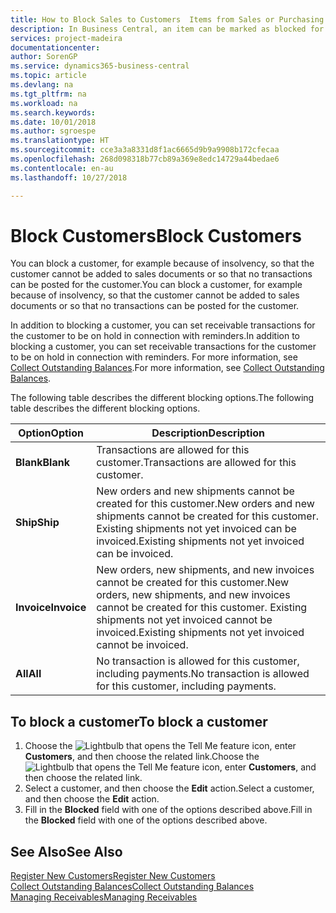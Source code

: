```yaml
---
title: How to Block Sales to Customers  Items from Sales or Purchasing
description: In Business Central, an item can be marked as blocked for sales, blocked for purchase, or blocked for all purposes.
services: project-madeira
documentationcenter: 
author: SorenGP
ms.service: dynamics365-business-central
ms.topic: article
ms.devlang: na
ms.tgt_pltfrm: na
ms.workload: na
ms.search.keywords: 
ms.date: 10/01/2018
ms.author: sgroespe
ms.translationtype: HT
ms.sourcegitcommit: cce3a3a8331d8f1ac6665d9b9a9908b172cfecaa
ms.openlocfilehash: 268d098318b77cb89a369e8edc14729a44bedae6
ms.contentlocale: en-au
ms.lasthandoff: 10/27/2018

---
```

# <a name="block-customers"></a><span data-ttu-id="fdd56-103">Block Customers</span><span class="sxs-lookup"><span data-stu-id="fdd56-103">Block Customers</span></span>
<span data-ttu-id="fdd56-104">You can block a customer, for example because of insolvency, so that the customer cannot be added to sales documents or so that no transactions can be posted for the customer.</span><span class="sxs-lookup"><span data-stu-id="fdd56-104">You can block a customer, for example because of insolvency, so that the customer cannot be added to sales documents or so that no transactions can be posted for the customer.</span></span>

<span data-ttu-id="fdd56-105">In addition to blocking a customer, you can set receivable transactions for the customer to be on hold in connection with reminders.</span><span class="sxs-lookup"><span data-stu-id="fdd56-105">In addition to blocking a customer, you can set receivable transactions for the customer to be on hold in connection with reminders.</span></span> <span data-ttu-id="fdd56-106">For more information, see [Collect Outstanding Balances](receivables-collect-outstanding-balances.md).</span><span class="sxs-lookup"><span data-stu-id="fdd56-106">For more information, see [Collect Outstanding Balances](receivables-collect-outstanding-balances.md).</span></span>   

<span data-ttu-id="fdd56-107">The following table describes the different blocking options.</span><span class="sxs-lookup"><span data-stu-id="fdd56-107">The following table describes the different blocking options.</span></span>  

|<span data-ttu-id="fdd56-108">Option</span><span class="sxs-lookup"><span data-stu-id="fdd56-108">Option</span></span>|<span data-ttu-id="fdd56-109">Description</span><span class="sxs-lookup"><span data-stu-id="fdd56-109">Description</span></span>|  
|--------------------|------------|  
|<span data-ttu-id="fdd56-110">**Blank**</span><span class="sxs-lookup"><span data-stu-id="fdd56-110">**Blank**</span></span>|<span data-ttu-id="fdd56-111">Transactions are allowed for this customer.</span><span class="sxs-lookup"><span data-stu-id="fdd56-111">Transactions are allowed for this customer.</span></span>|
|<span data-ttu-id="fdd56-112">**Ship**</span><span class="sxs-lookup"><span data-stu-id="fdd56-112">**Ship**</span></span>|<span data-ttu-id="fdd56-113">New orders and new shipments cannot be created for this customer.</span><span class="sxs-lookup"><span data-stu-id="fdd56-113">New orders and new shipments cannot be created for this customer.</span></span> <span data-ttu-id="fdd56-114">Existing shipments not yet invoiced can be invoiced.</span><span class="sxs-lookup"><span data-stu-id="fdd56-114">Existing shipments not yet invoiced can be invoiced.</span></span>|  
|<span data-ttu-id="fdd56-115">**Invoice**</span><span class="sxs-lookup"><span data-stu-id="fdd56-115">**Invoice**</span></span>|<span data-ttu-id="fdd56-116">New orders, new shipments, and new invoices cannot be created for this customer.</span><span class="sxs-lookup"><span data-stu-id="fdd56-116">New orders, new shipments, and new invoices cannot be created for this customer.</span></span> <span data-ttu-id="fdd56-117">Existing shipments not yet invoiced cannot be invoiced.</span><span class="sxs-lookup"><span data-stu-id="fdd56-117">Existing shipments not yet invoiced cannot be invoiced.</span></span>|  
|<span data-ttu-id="fdd56-118">**All**</span><span class="sxs-lookup"><span data-stu-id="fdd56-118">**All**</span></span>|<span data-ttu-id="fdd56-119">No transaction is allowed for this customer, including payments.</span><span class="sxs-lookup"><span data-stu-id="fdd56-119">No transaction is allowed for this customer, including payments.</span></span>|  

## <a name="to-block-a-customer"></a><span data-ttu-id="fdd56-120">To block a customer</span><span class="sxs-lookup"><span data-stu-id="fdd56-120">To block a customer</span></span>  
1. <span data-ttu-id="fdd56-121">Choose the ![Lightbulb that opens the Tell Me feature](media/ui-search/search_small.png "Tell me what you want to do") icon, enter **Customers**, and then choose the related link.</span><span class="sxs-lookup"><span data-stu-id="fdd56-121">Choose the ![Lightbulb that opens the Tell Me feature](media/ui-search/search_small.png "Tell me what you want to do") icon, enter **Customers**, and then choose the related link.</span></span>
2. <span data-ttu-id="fdd56-122">Select a customer, and then choose the **Edit** action.</span><span class="sxs-lookup"><span data-stu-id="fdd56-122">Select a customer, and then choose the **Edit** action.</span></span>
3. <span data-ttu-id="fdd56-123">Fill in the **Blocked** field with one of the options described above.</span><span class="sxs-lookup"><span data-stu-id="fdd56-123">Fill in the **Blocked** field with one of the options described above.</span></span>

## <a name="see-also"></a><span data-ttu-id="fdd56-124">See Also</span><span class="sxs-lookup"><span data-stu-id="fdd56-124">See Also</span></span>  
[<span data-ttu-id="fdd56-125">Register New Customers</span><span class="sxs-lookup"><span data-stu-id="fdd56-125">Register New Customers</span></span>](sales-how-register-new-customers.md)  
[<span data-ttu-id="fdd56-126">Collect Outstanding Balances</span><span class="sxs-lookup"><span data-stu-id="fdd56-126">Collect Outstanding Balances</span></span>](receivables-collect-outstanding-balances.md)  
[<span data-ttu-id="fdd56-127">Managing Receivables</span><span class="sxs-lookup"><span data-stu-id="fdd56-127">Managing Receivables</span></span>](receivables-manage-receivables.md)  

